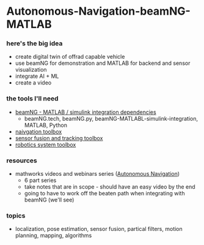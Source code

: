 # Autonomous-Navigation-beamNG-MATLAB

### here's the big idea

* create digital twin of offrad capable vehicle
* use beamNG for demonstration and MATLAB for backend and sensor visualization
* integrate AI + ML
* create a video

### the tools I'll need

* [beamNG - MATLAB / simulink integration dependencies](https://documentation.beamng.com/beamng_tech/matlab_and_simulink/)
  * beamNG.tech, beamNG.py, beamNG-MATLABL-simulink-integration, MATLAB, Python
* [naivgation toolbox](https://www.mathworks.com/help/nav/index.html)
* [sensor fusion and tracking toolbox](https://www.mathworks.com/help/fusion/index.html)
* [robotics system toolbox](https://www.mathworks.com/help/robotics/index.html)

### resources

* mathworks videos and webinars series ([Autonomous Navigation](https://www.mathworks.com/videos/series/autonomous-navigation.html))
  * 6 part series
  * take notes that are in scope - should have an easy video by the end
  * going to have to work off the beaten path when integrating with beamNG (we'll see)

 ### topics

 * localization, pose estimation, sensor fusion, partical filters, motion planning, mapping, algorithms
